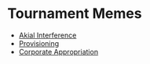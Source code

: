 # Tournament Memes

* [Akial Interference](akial.md)
* [Provisioning](provisioning.md)
* [Corporate Appropriation](appropriation.md)
